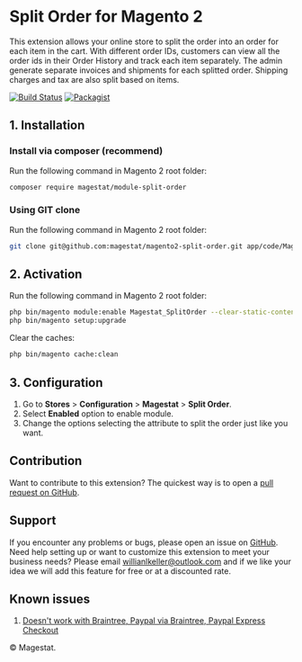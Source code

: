 Split Order for Magento 2
=====================

This extension allows your online store to split the order into an order
for each item in the cart. With different order IDs, customers can view all the 
order ids in their Order History and track each item separately. 
The admin generate separate invoices and shipments for each splitted order. 
Shipping charges and tax are also split based on items.

[![Build Status](https://travis-ci.org/magestat/magento2-split-order.svg?branch=v1.0.2)](https://travis-ci.org/magestat/magento2-split-order) [![Packagist](https://img.shields.io/packagist/v/magestat/module-split-order.svg)](https://packagist.org/packages/magestat/module-split-order)

## 1. Installation

### Install via composer (recommend)


Run the following command in Magento 2 root folder:
```sh
composer require magestat/module-split-order
```

### Using GIT clone

Run the following command in Magento 2 root folder:
```sh
git clone git@github.com:magestat/magento2-split-order.git app/code/Magestat/SplitOrder
```

## 2. Activation

Run the following command in Magento 2 root folder:
```sh
php bin/magento module:enable Magestat_SplitOrder --clear-static-content
php bin/magento setup:upgrade
```

Clear the caches:
```sh
php bin/magento cache:clean
```

## 3. Configuration

1. Go to **Stores** > **Configuration** > **Magestat** > **Split Order**.
2. Select **Enabled** option to enable module.
3. Change the options selecting the attribute to split the order just like you want.

## Contribution

Want to contribute to this extension? The quickest way is to open a [pull request on GitHub](https://help.github.com/articles/using-pull-requests).


## Support

If you encounter any problems or bugs, please open an issue on [GitHub](https://github.com/magestat/magento2-split-order/issues).
Need help setting up or want to customize this extension to meet your business needs? Please email willianlkeller@outlook.com and if we like your idea we will add this feature for free or at a discounted rate.

## Known issues

1. [Doesn't work with Braintree, Paypal via Braintree, Paypal Express Checkout](https://github.com/magestat/magento2-split-order/issues/10)


© Magestat.
